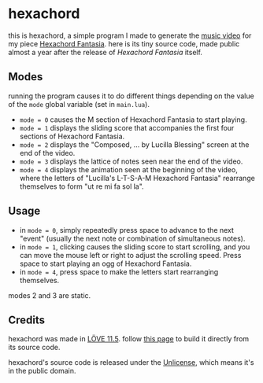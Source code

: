 # hexachord

this is hexachord, a simple program I made to generate the [music video](https://www.youtube.com/watch?v=zmWgaabiKHw) for my piece [Hexachord Fantasia](https://lucilla.bandcamp.com/album/hexachord-fantasia). here is its tiny source code, made public almost a year after the release of *Hexachord Fantasia* itself.

## Modes

running the program causes it to do different things depending on the value of the `mode` global variable (set in `main.lua`).

* `mode = 0` causes the M section of Hexachord Fantasia to start playing.
* `mode = 1` displays the sliding score that accompanies the first four sections of Hexachord Fantasia.
* `mode = 2` displays the "Composed, ... by Lucilla Blessing" screen at the end of the video.
* `mode = 3` displays the lattice of notes seen near the end of the video.
* `mode = 4` displays the animation seen at the beginning of the video, where the letters of "Lucilla's L-T-S-A-M Hexachord Fantasia" rearrange themselves to form "ut re mi fa sol la".

## Usage

* in `mode = 0`, simply repeatedly press space to advance to the next "event" (usually the next note or combination of simultaneous notes).
* in `mode = 1`, clicking causes the sliding score to start scrolling, and you can move the mouse left or right to adjust the scrolling speed. Press space to start playing an ogg of Hexachord Fantasia.
* in `mode = 4`, press space to make the letters start rearranging themselves.

modes 2 and 3 are static.

## Credits

hexachord was made in [LÖVE 11.5](https://love2d.org/). follow [this page](https://love2d.org/wiki/Game_Distribution) to build it directly from its source code.

hexachord's source code is released under the [Unlicense](https://choosealicense.com/licenses/unlicense/), which means it's in the public domain.
